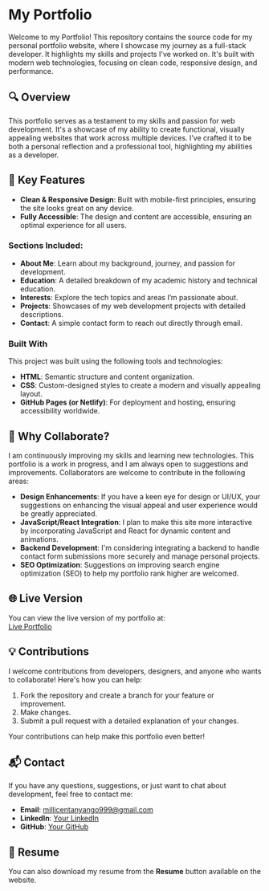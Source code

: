 # My Portfolio

Welcome to my Portfolio! This repository contains the source code for my personal portfolio website, where I showcase my journey as a full-stack developer. It highlights my skills and projects I've worked on. It's built with modern web technologies, focusing on clean code, responsive design, and performance.

## 🔍 Overview

This portfolio serves as a testament to my skills and passion for web development. It's a showcase of my ability to create functional, visually appealing websites that work across multiple devices. I’ve crafted it to be both a personal reflection and a professional tool, highlighting my abilities as a developer.

## 🧰 Key Features

- **Clean & Responsive Design**: Built with mobile-first principles, ensuring the site looks great on any device.
- **Fully Accessible**: The design and content are accessible, ensuring an optimal experience for all users.

### Sections Included:

- **About Me**: Learn about my background, journey, and passion for development.
- **Education**: A detailed breakdown of my academic history and technical education.
- **Interests**: Explore the tech topics and areas I’m passionate about.
- **Projects**: Showcases of my web development projects with detailed descriptions.
- **Contact**: A simple contact form to reach out directly through email.

### Built With

This project was built using the following tools and technologies:

- **HTML**: Semantic structure and content organization.
- **CSS**: Custom-designed styles to create a modern and visually appealing layout.
- **GitHub Pages (or Netlify)**: For deployment and hosting, ensuring accessibility worldwide.

## 🤝 Why Collaborate?

I am continuously improving my skills and learning new technologies. This portfolio is a work in progress, and I am always open to suggestions and improvements. Collaborators are welcome to contribute in the following areas:

- **Design Enhancements**: If you have a keen eye for design or UI/UX, your suggestions on enhancing the visual appeal and user experience would be greatly appreciated.
- **JavaScript/React Integration**: I plan to make this site more interactive by incorporating JavaScript and React for dynamic content and animations.
- **Backend Development**: I'm considering integrating a backend to handle contact form submissions more securely and manage personal projects.
- **SEO Optimization**: Suggestions on improving search engine optimization (SEO) to help my portfolio rank higher are welcomed.

## 🌐 Live Version

You can view the live version of my portfolio at:  
[Live Portfolio](https://ocheing-millicent.netlify.app/)


## 💡 Contributions

I welcome contributions from developers, designers, and anyone who wants to collaborate! Here's how you can help:

1. Fork the repository and create a branch for your feature or improvement.
2. Make changes.
3. Submit a pull request with a detailed explanation of your changes.

Your contributions can help make this portfolio even better!

## 📬 Contact

If you have any questions, suggestions, or just want to chat about development, feel free to contact me:

- **Email**: [millicentanyango999@gmail.com](mailto:millicentanyango999@gmail.com)
- **LinkedIn**: [Your LinkedIn](https://www.linkedin.com/in/millicent-anyango-b8b69b29b)
- **GitHub**: [Your GitHub](https:/github.com/Ocheing)

## 📄 Resume

You can also download my resume from the **Resume** button available on the website.
